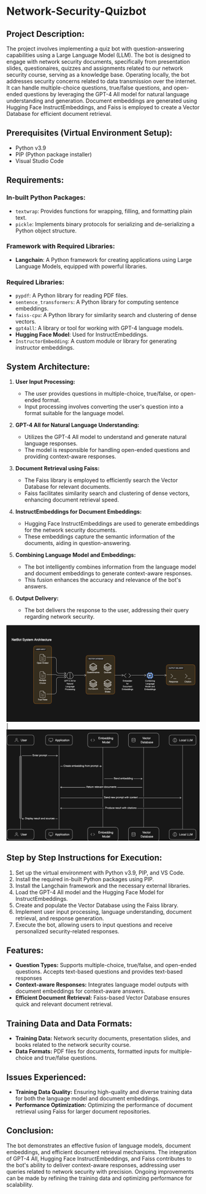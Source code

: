 # Network-Security-Quizbot

## Project Description:
The project involves implementing a quiz bot with question-answering capabilities using a Large Language Model (LLM). The bot is designed to engage with network security documents, specifically from presentation slides, questionaires, quizzes and assignments related to our network security course, serving as a knowledge base. Operating locally, the bot addresses security concerns related to data transmission over the internet. It can handle multiple-choice questions, true/false questions, and open-ended questions by leveraging the GPT-4 All model for natural language understanding and generation. Document embeddings are generated using Hugging Face InstructEmbeddings, and Faiss is employed to create a Vector Database for efficient document retrieval.

## Prerequisites (Virtual Environment Setup):
- Python v3.9
- PIP (Python package installer)
- Visual Studio Code

## Requirements:
### In-built Python Packages:
- `textwrap`: Provides functions for wrapping, filling, and formatting plain text.
- `pickle`: Implements binary protocols for serializing and de-serializing a Python object structure.

### Framework with Required Libraries:
- **Langchain**: A Python framework for creating applications using Large Language Models, equipped with powerful libraries.

### Required Libraries:
- `pypdf`: A Python library for reading PDF files.
- `sentence_transformers`: A Python library for computing sentence embeddings.
- `faiss-cpu`: A Python library for similarity search and clustering of dense vectors.
- `gpt4all`: A library or tool for working with GPT-4 language models.
- **Hugging Face Model**: Used for InstructEmbeddings.
- `InstructorEmbedding`: A custom module or library for generating instructor embeddings.

## System Architecture:

1. **User Input Processing:**
   - The user provides questions in multiple-choice, true/false, or open-ended format.
   - Input processing involves converting the user's question into a format suitable for the language model.

2. **GPT-4 All for Natural Language Understanding:**
   - Utilizes the GPT-4 All model to understand and generate natural language responses.
   - The model is responsible for handling open-ended questions and providing context-aware responses.

3. **Document Retrieval using Faiss:**
   - The Faiss library is employed to efficiently search the Vector Database for relevant documents.
   - Faiss facilitates similarity search and clustering of dense vectors, enhancing document retrieval speed.

4. **InstructEmbeddings for Document Embeddings:**
   - Hugging Face InstructEmbeddings are used to generate embeddings for the network security documents.
   - These embeddings capture the semantic information of the documents, aiding in question-answering.

5. **Combining Language Model and Embeddings:**
   - The bot intelligently combines information from the language model and document embeddings to generate context-aware responses.
   - This fusion enhances the accuracy and relevance of the bot's answers.

6. **Output Delivery:**
   - The bot delivers the response to the user, addressing their query regarding network security.


![](docs/arch2.png)  |  ![](docs/arch1.png)

## Step by Step Instructions for Execution:

1. Set up the virtual environment with Python v3.9, PIP, and VS Code.
2. Install the required in-built Python packages using PIP.
3. Install the Langchain framework and the necessary external libraries.
4. Load the GPT-4 All model and the Hugging Face Model for InstructEmbeddings.
5. Create and populate the Vector Database using the Faiss library.
6. Implement user input processing, language understanding, document retrieval, and response generation.
7. Execute the bot, allowing users to input questions and receive personalized security-related responses.

## Features:

- **Question Types:** Supports multiple-choice, true/false, and open-ended questions. Accepts text-based questions and provides text-based responses
- **Context-aware Responses:** Integrates language model outputs with document embeddings for context-aware answers.
- **Efficient Document Retrieval:** Faiss-based Vector Database ensures quick and relevant document retrieval.

## Training Data and Data Formats:

- **Training Data:** Network security documents, presentation slides, and books related to the network security course.
- **Data Formats:** PDF files for documents, formatted inputs for multiple-choice and true/false questions.

## Issues Experienced:

- **Training Data Quality:** Ensuring high-quality and diverse training data for both the language model and document embeddings.
- **Performance Optimization:** Optimizing the performance of document retrieval using Faiss for larger document repositories.

## Conclusion:

The bot demonstrates an effective fusion of language models, document embeddings, and efficient document retrieval mechanisms. The integration of GPT-4 All, Hugging Face InstructEmbeddings, and Faiss contributes to the bot's ability to deliver context-aware responses, addressing user queries related to network security with precision. Ongoing improvements can be made by refining the training data and optimizing performance for scalability.
